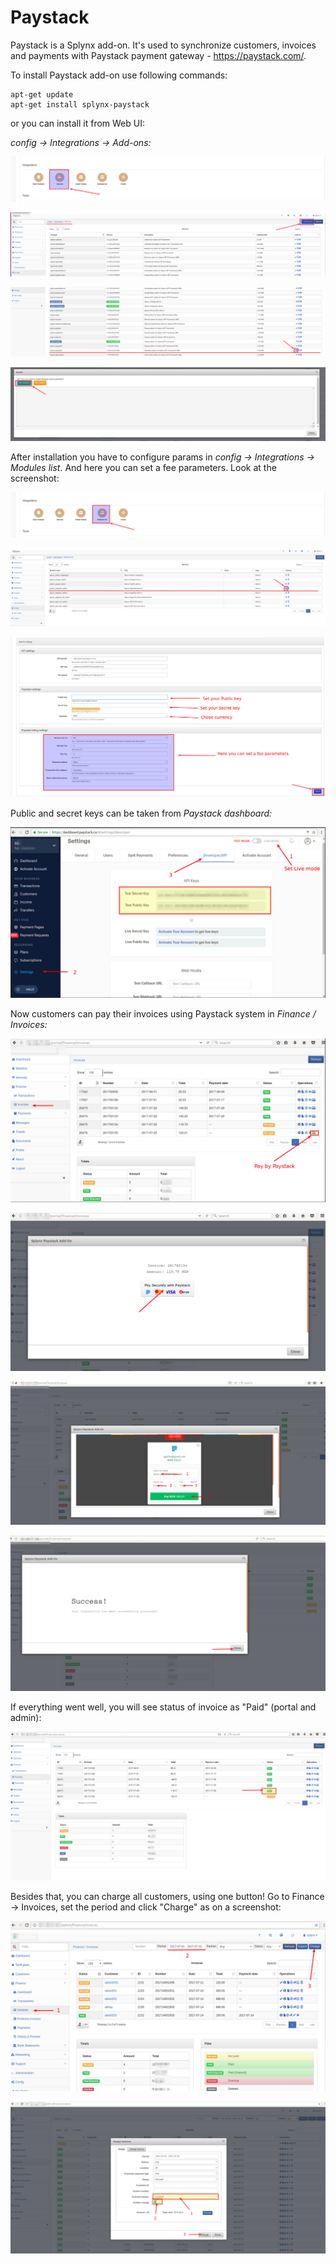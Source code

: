 Paystack
=========

Paystack is a Splynx add-on. It's used to synchronize customers, invoices and payments with Paystack payment gateway - https://paystack.com/.

To install Paystack add-on use following commands:

```
apt-get update
apt-get install splynx-paystack
```

or you can install it from Web UI:

*config -> Integrations -> Add-ons:*

![(image)](0.png)

![(image)](0.1.png)

![(image)](1.png)

![(image)](2.png)

After installation you have to configure params in *config -> Integrations -> Modules list*. And here you can set a fee parameters. Look at the screenshot:

![(image)](3.png)

![(image)](4.png)

![(image)](5.1.png)

Public and secret keys can be taken from *Paystack dashboard:*

![(image)](6.png)

Now customers can pay their invoices using Paystack system in *Finance / Invoices:*

![(image)](7.png)

![(image)](8.png)

![(image)](9.png)

![(image)](10.1.png)

If everything went well, you will see status of invoice as "Paid" (portal and admin):

![(image)](11.png)

Besides that, you can charge all customers, using one button! Go to Finance → Invoices, set the period and click "Charge" as on a screenshot:

![(image)](12.png)

![(image)](13.png)
